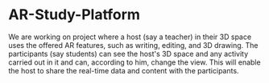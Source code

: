 # AR-Study-Platform
We are working on  project where a host (say a teacher) in their 3D space uses the offered AR features, such as writing, editing, and 3D drawing. The participants (say students) can see the host's 3D space and any activity carried out in it and can, according to him, change the view. This will enable the host to share the real-time data and content with the participants.
